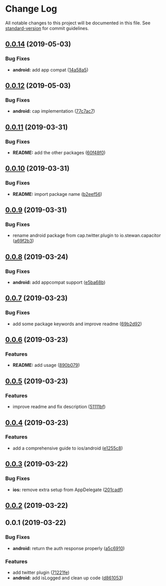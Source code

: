 # Change Log

All notable changes to this project will be documented in this file. See [standard-version](https://github.com/conventional-changelog/standard-version) for commit guidelines.

<a name="0.0.14"></a>
## [0.0.14](https://github.com/stewwan/capacitor-twitter/compare/v0.0.12...v0.0.14) (2019-05-03)


### Bug Fixes

* **android:** add app compat ([14a58a5](https://github.com/stewwan/capacitor-twitter/commit/14a58a5))



<a name="0.0.12"></a>
## [0.0.12](https://github.com/stewwan/capacitor-twitter/compare/v0.0.11...v0.0.12) (2019-05-03)


### Bug Fixes

* **android:** cap implementation ([77c7ac7](https://github.com/stewwan/capacitor-twitter/commit/77c7ac7))



<a name="0.0.11"></a>
## [0.0.11](https://github.com/stewwan/capacitor-twitter/compare/v0.0.10...v0.0.11) (2019-03-31)


### Bug Fixes

* **README:** add the other packages ([60f48f0](https://github.com/stewwan/capacitor-twitter/commit/60f48f0))



<a name="0.0.10"></a>
## [0.0.10](https://github.com/stewwan/capacitor-twitter/compare/v0.0.9...v0.0.10) (2019-03-31)


### Bug Fixes

* **README:** import package name ([b2eef56](https://github.com/stewwan/capacitor-twitter/commit/b2eef56))



<a name="0.0.9"></a>
## [0.0.9](https://github.com/stewwan/capacitor-twitter/compare/v0.0.8...v0.0.9) (2019-03-31)


### Bug Fixes

* rename android package from  cap.twitter.plugin to io.stewan.capacitor ([a69f2b3](https://github.com/stewwan/capacitor-twitter/commit/a69f2b3))



<a name="0.0.8"></a>
## [0.0.8](https://github.com/stewwan/capacitor-twitter/compare/v0.0.7...v0.0.8) (2019-03-24)


### Bug Fixes

* **android:** add appcompat support ([e5ba68b](https://github.com/stewwan/capacitor-twitter/commit/e5ba68b))



<a name="0.0.7"></a>
## [0.0.7](https://github.com/stewwan/capacitor-twitter/compare/v0.0.6...v0.0.7) (2019-03-23)


### Bug Fixes

* add some package keywords and improve readme ([69b2d92](https://github.com/stewwan/capacitor-twitter/commit/69b2d92))



<a name="0.0.6"></a>
## [0.0.6](https://github.com/stewwan/capacitor-twitter/compare/v0.0.5...v0.0.6) (2019-03-23)


### Features

* **README:** add usage ([890b079](https://github.com/stewwan/capacitor-twitter/commit/890b079))



<a name="0.0.5"></a>
## [0.0.5](https://github.com/stewwan/capacitor-twitter/compare/v0.0.4...v0.0.5) (2019-03-23)


### Features

* improve readme and fix description ([51111bf](https://github.com/stewwan/capacitor-twitter/commit/51111bf))



<a name="0.0.4"></a>
## [0.0.4](https://github.com/stewwan/capacitor-twitter/compare/v0.0.3...v0.0.4) (2019-03-23)


### Features

* add a comprehensive guide to ios/android ([e1255c8](https://github.com/stewwan/capacitor-twitter/commit/e1255c8))



<a name="0.0.3"></a>
## [0.0.3](https://github.com/stewwan/capacitor-twitter/compare/v0.0.2...v0.0.3) (2019-03-22)


### Bug Fixes

* **ios:** remove extra setup from AppDelegate ([201cadf](https://github.com/stewwan/capacitor-twitter/commit/201cadf))



<a name="0.0.2"></a>
## [0.0.2](https://github.com/stewwan/capacitor-twitter/compare/v0.0.1...v0.0.2) (2019-03-22)



<a name="0.0.1"></a>
## 0.0.1 (2019-03-22)


### Bug Fixes

* **android:** return the auth response properly ([a5c6910](https://github.com/stewwan/capacitor-twitter/commit/a5c6910))


### Features

* add twitter plugin ([71221fe](https://github.com/stewwan/capacitor-twitter/commit/71221fe))
* **android:** add isLogged and clean up code ([d861053](https://github.com/stewwan/capacitor-twitter/commit/d861053))
